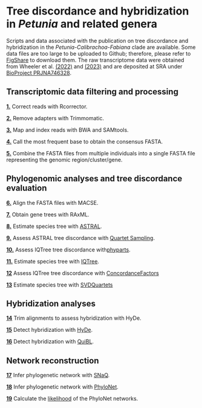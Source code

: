 # Tree discordance and hybridization in *Petunia* and related genera
Scripts and data associated with the publication on tree discordance and hybridization in the *Petunia*-*Calibrachoa*-*Fabiana* clade are available. Some data files are too large to be uploaded to Github; therefore, please refer to [FigShare](https://figshare.com/s/c3f6e7305660e03031ec) to download them. The raw transcriptome data were obtained from Wheeler et al. [(2022)](https://doi.org/10.1093/molbev/msac044) and [(2023)](https://doi.org/10.1098/rspb.2023.0275) and are deposited at SRA under [BioProject PRJNA746328](https://www.ncbi.nlm.nih.gov/bioproject/?term=PRJNA746328).

## Transcriptomic data filtering and processing
[**1.**](Scripts/01_Rcorrector.sh) Correct reads with Rcorrector.

[**2.**](Scripts/02Trimmomatic.sh) Remove adapters with Trimmomatic.

[**3.**](Scripts/MappingIndexing.sh) Map and index reads with BWA and SAMtools.

[**4.**](Scripts/04_Consensus_MostFrequentBase.sh) Call the most frequent base to obtain the consensus FASTA.

[**5.**](Scripts/05_ConcatenateFastaByCluster.sh) Combine the FASTA files from multiple individuals into a single FASTA file representing the genomic region/cluster/gene.

## Phylogenomic analyses and tree discordance evaluation

[**6.**](Scripts/06_Align_MACSE.sh) Align the FASTA files with MACSE.

[**7.**](Scripts/07_RAxML_GeneTrees.sh) Obtain gene trees with RAxML.

[**8.**](Scripts/08_ASTRAL.sh) Estimate species tree with [ASTRAL](Data/ASTRAL).

[**9.**](Scripts/09_QuartetsSampling.sh) Assess ASTRAL tree discordance with [Quartet Sampling](Data/QuartetSampling).

[**10.**](Scripts/10_phyparts_ICA_onPrunedTrees.sh) Assess IQTree tree discordance with[phyparts](Data/phyparts).

[**11.**](Scripts/11_IQTree.sh) Estimate species tree with [IQTree](Data/IQTree).

[**12**](Scripts/12_IQTree_ConcordanceFactor.sh) Assess IQTree tree discordance with [ConcordanceFactors](Data/IQTree/IQTree_ConcordanceFactors.919641.out)

[**13**](Scripts/13_SVDQuartets.sh) Estimate species tree with [SVDQuartets](Data/SVDQuartets)

## Hybridization analyses
[**14**](Scripts/14_TrimAligmentsForHyDe.sh) Trim alignments to assess hybridization with HyDe.

[**15**](Scripts/15_HyDe.sh) Detect hybridization with [HyDe](Data/HyDe).

[**16**](Scripts/16_QuiBL.sh) Detect hybridization with [QuiBL](Data/QuiBL).

## Network reconstruction

[**17**](Scripts/17_SNaQ.sh) Infer phylogenetic network with [SNaQ](Data/SNaQ).

[**18**](Scripts/18_PhyloNet.sh) Infer phylogenetic network with [PhyloNet](Data/PhyloNet).

[**19**](Scripts/19_CalculateLhoodPhyloNet.sh) Calculate the [likelihood](Data/PhyloNet/Likelihood) of the PhyloNet networks.

